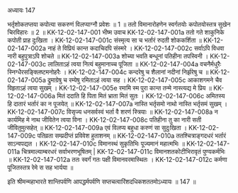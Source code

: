 अध्यायः 147

भर्तृशोकतप्तया कपोत्या सकरुणं विलप्याग्नौ प्रवेशः ॥ 1 ॥ ततो विमानारोहणेन स्वर्गतयोः कपोतयोस्तत्र सुखेन चिरविहारः ॥ 2 ॥
KK-12-02-147-001	भीष्म उवाच 
KK-12-02-147-001a	ततो गते शाकुनिके कपोती प्राह दुःखिता ।
KK-12-02-147-001c	संस्मृत्य सा च भर्तारं रुदती शोककर्शिता ॥
KK-12-02-147-002a	नाहं ते विप्रियं कान्त कदाचिदपि संस्मरे ।
KK-12-02-147-002c	सर्वाऽपि विधवा नारी बहुपुत्राऽपि शोचते ॥
KK-12-02-147-003a	शोच्या भवति बन्धूनां पतिहीना तपस्विनी ।
KK-12-02-147-003c	लालिताऽहं त्वया नित्यं बहुमानाच्च पूजिता ॥
KK-12-02-147-004a	वचनैर्मधुरैः स्निग्धैरसङ्क्लिष्टमनोहरैः ।
KK-12-02-147-004c	कन्दरेषु च शैलानां नदीनां निर्झरेषु च ॥
KK-12-02-147-005a	द्रुमाग्रेषु च रम्येषु रमिताऽहं त्वया सह ।
KK-12-02-147-005c	आकाशगमने चैव विहृताऽहं त्वया सुखम् ।
KK-12-02-147-005e	रमामि स्म पुरा कान्त तन्मे नास्त्यद्य मे प्रिय ॥
KK-12-02-147-006a	मितं ददाति हि पिता मितं भ्राता मितं सुतः ।
KK-12-02-147-006c	अमितस्य हि दातारं भर्तारं का न पूजयेत् ॥
KK-12-02-147-007a	नास्ति भर्तृसमो नाथो नास्ति भर्तृसमं सुखम् ।
KK-12-02-147-007c	विसृज्य धनसर्वस्वं भर्ता वै शरणं स्त्रियाः ॥
KK-12-02-147-008a	न कार्यमिह मे नाथ जीवितेन त्वया विना ।
KK-12-02-147-008c	पतिहीना तु का नारी सती जीवितुमुत्सहेत् ॥
KK-12-02-147-009a	एवं विलप्य बहुधा करुणं सा सुदुःखिता ।
KK-12-02-147-009c	पतिव्रता सम्प्रदीप्तं प्रविवेश हुताशनम् ॥
KK-12-02-147-010a	ततश्चित्राङ्गदधरं भर्तारं साऽन्वपद्यत ।
KK-12-02-147-010c	विमानस्थं सुकृतिभिः पूज्यमानं महात्मभिः ॥
KK-12-02-147-011a	चित्रमाल्याम्बरधरं सर्वाभरणभूषितम् |
KK-12-02-147-011c	विमानशतकोटीभिरावृतं पुण्यकर्मभिः ॥
KK-12-02-147-012a	ततः स्वर्गं गतः पक्षी विमानवरमास्थितः ।
KK-12-02-147-012c	कर्मणा पूजितस्तत्र रेमे स सह भार्यया ॥ 

इति श्रीमन्महाभारते शान्तिपर्वणि आपद्धर्मपर्वणि सप्तचत्वारिंशदधिकशततमोऽध्यायः ॥ 147 ॥
